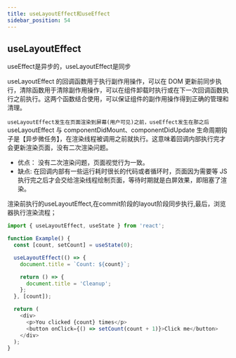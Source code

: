 ```yaml
---
title: useLayoutEffect和useEffect
sidebar_position: 54
---
```


## useLayoutEffect
useEffect是异步的，useLayoutEffect是同步

useLayoutEffect 的回调函数用于执行副作用操作，可以在 DOM 更新前同步执行，清除函数用于清除副作用操作，可以在组件卸载时执行或在下一次回调函数执行之前执行。这两个函数结合使用，可以保证组件的副作用操作得到正确的管理和清理。

`useLayoutEffect发生在页面渲染到屏幕(用户可见)之前，useEffect发生在那之后`
useLayoutEffect 与 componentDidMount、componentDidUpdate 生命周期钩子是【异步微任务】，在渲染线程被调用之前就执行。这意味着回调内部执行完才会更新渲染页面，没有二次渲染问题。
* 优点： 没有二次渲染问题，页面视觉行为一致。
* 缺点: 在回调内部有一些运行耗时很长的代码或者循环时，页面因为需要等 JS 执行完之后才会交给渲染线程绘制页面，等待时期就是白屏效果，即阻塞了渲染。

渲染前执行的useLayoutEffect,在commit阶段的layout阶段同步执行,最后，浏览器执行渲染流程；
```js
import { useLayoutEffect, useState } from 'react';

function Example() {
  const [count, setCount] = useState(0);

  useLayoutEffect(() => {
    document.title = `Count: ${count}`;

    return () => {
      document.title = 'Cleanup';
    };
  }, [count]);

  return (
    <div>
      <p>You clicked {count} times</p>
      <button onClick={() => setCount(count + 1)}>Click me</button>
    </div>
  );
}

```